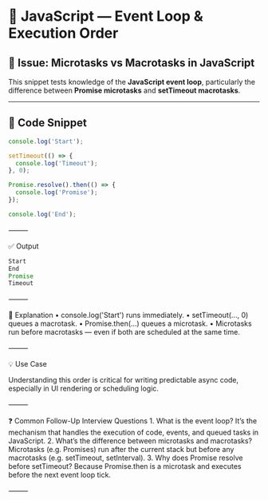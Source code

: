 # 🧠 JavaScript — Event Loop & Execution Order

## 📌 Issue: Microtasks vs Macrotasks in JavaScript

This snippet tests knowledge of the **JavaScript event loop**, particularly the difference between **Promise microtasks** and **setTimeout macrotasks**.

---

## 🧪 Code Snippet

```javascript
console.log('Start');

setTimeout(() => {
  console.log('Timeout');
}, 0);

Promise.resolve().then(() => {
  console.log('Promise');
});

console.log('End');
```

⸻

✅ Output
```javascript
Start
End
Promise
Timeout
```

⸻

📖 Explanation
	•	console.log('Start') runs immediately.
	•	setTimeout(..., 0) queues a macrotask.
	•	Promise.then(...) queues a microtask.
	•	Microtasks run before macrotasks — even if both are scheduled at the same time.

⸻

💡 Use Case

Understanding this order is critical for writing predictable async code, especially in UI rendering or scheduling logic.

⸻

❓ Common Follow-Up Interview Questions
	1.	What is the event loop?
It’s the mechanism that handles the execution of code, events, and queued tasks in JavaScript.
	2.	What’s the difference between microtasks and macrotasks?
Microtasks (e.g. Promises) run after the current stack but before any macrotasks (e.g. setTimeout, setInterval).
	3.	Why does Promise resolve before setTimeout?
Because Promise.then is a microtask and executes before the next event loop tick.

⸻
